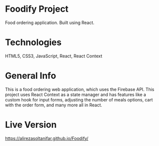 # Foodify Project

Food ordering application. Built using React.

# Technologies

HTML5, CSS3, JavaScript, React, React Context

# General Info

This is a food ordering web application, which uses the Firebase API. This project uses React Context as a state manager and has features like a custom hook for input forms, adjusting the number of meals options, cart with the order form, and many more all in React.

# Live Version

https://alirezasoltanifar.github.io/Foodify/
